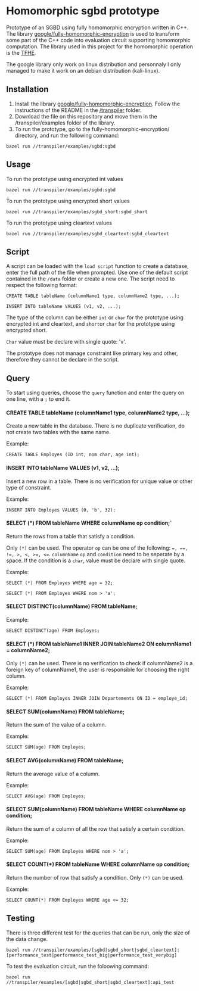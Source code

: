 # Homomorphic sgbd prototype

Prototype of an SGBD using fully homomorphic encryption written in C++. The library [google/fully-homomorphic-encryption](https://github.com/google/fully-homomorphic-encryption) is used to transform some part of the C++ code into evaluation circuit supporting homomorphic computation. The library used in this project for the homomorphic operation is the [TFHE](https://github.com/tfhe/tfhe). 

The google library only work on linux distribution and personnaly I only managed to make it work on an debian distribution (kali-linux).

## Installation
1. Install the library [google/fully-homomorphic-encryption](https://github.com/google/fully-homomorphic-encryption). Follow the instructions of the README in the [/transpiler](https://github.com/google/fully-homomorphic-encryption/tree/main/transpiler) folder.
2. Download the file on this repository and move them in the /transpiler/examples folder of the library.
3. To run the prototype, go to the fully-homomorphic-encryption/ directory, and run the following command: 
```
bazel run //transpiler/examples/sgbd:sgbd
```


## Usage
To run the prototype using encrypted int values
```
bazel run //transpiler/examples/sgbd:sgbd
```
  
To run the prototype using encrypted short values
```
bazel run //transpiler/examples/sgbd_short:sgbd_short
```
  
To run the prototype using cleartext values
```
bazel run //transpiler/examples/sgbd_cleartext:sgbd_cleartext
```

## Script
A script can be loaded with the `load script` function to create a database, enter the full path of the file when prompted. Use one of the default script contained in the `/data` folder or create a new one. The script need to respect the following format: 

```
CREATE TABLE tableName (columnName1 type, columnName2 type, ...);

INSERT INTO tableName VALUES (v1, v2, ...);
```

The type of the column can be either `int` or `char` for the prototype using encrypted int and cleartext, and `short`or `char` for the prototype using encrypted short.

`Char` value must be declare with single quote: 'v'.

The prototype does not manage constraint like primary key and other, therefore they cannot be declare in the script.

## Query
To start using queries, choose the `query` function and enter the query on one line, with a `;` to end it.

#### CREATE TABLE tableName (columnName1 type, columnName2 type, ...);
Create a new table in the database. There is no duplicate verification, do not create two tables with the same name.

Example: 
```
CREATE TABLE Employes (ID int, nom char, age int);
```

#### INSERT INTO tableName VALUES (v1, v2, ...);
Insert a new row in a table. There is no verification for unique value or other type of constraint.

Example: 
```
INSERT INTO Employes VALUES (0, 'b', 32);
```

#### SELECT (*) FROM tableName WHERE columnName op condition;` 
Return the rows from a table that satisfy a condition.

Only `(*)` can be used. The operator `op` can be one of the following: `=, ==, !=, >, <, >=, <=`. `columnName` `op` and `condition` need to be seperate by a space. If the condition is a `char`, value must be declare with single quote. 

Example: 
```
SELECT (*) FROM Employes WHERE age = 32;
```

```
SELECT (*) FROM Employes WHERE nom > 'a';
```

#### SELECT DISTINCT(columnName) FROM tableName;

Example: 
```
SELECT DISTINCT(age) FROM Employes;
```

#### SELECT (*) FROM tableName1 INNER JOIN tableName2 ON columnName1 = columnName2;

Only `(*)` can be used. There is no verification to check if columnName2 is a foreign key of columnName1, the user is responsible for choosing the right column.

Example: 
```
SELECT (*) FROM Employes INNER JOIN Departements ON ID = employe_id;
```

#### SELECT SUM(columnName) FROM tableName;
Return the sum of the value of a column.


Example: 
```
SELECT SUM(age) FROM Employes;
```

#### SELECT AVG(columnName) FROM tableName;
Return the average value of a column.


Example: 
```
SELECT AVG(age) FROM Employes;
```

#### SELECT SUM(columnName) FROM tableName WHERE columnName op condition;
Return the sum of a column of all the row that satisfy a certain condition.

Example: 
```
SELECT SUM(age) FROM Employes WHERE nom > 'a';
```

#### SELECT COUNT(*) FROM tableName WHERE columnName op condition;
Return the number of row that satisfy a condition. Only `(*)` can be used.

Example: 
```
SELECT COUNT(*) FROM Employes WHERE age <= 32;
```

## Testing
There is three different test for the queries that can be run, only the size of the data change.
```
bazel run //transpiler/examples/[sgbd|sgbd_short|sgbd_cleartext]:[performance_test|performance_test_big|performance_test_verybig]
```

To test the evaluation circuit, run the foloowing command:
```
bazel run //transpiler/examples/[sgbd|sgbd_short|sgbd_cleartext]:api_test

```

